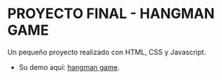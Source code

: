 # PROYECTO FINAL - HANGMAN GAME
Un pequeño proyecto realizado con HTML, CSS y Javascript.
- Su demo aquí: [hangman game]().